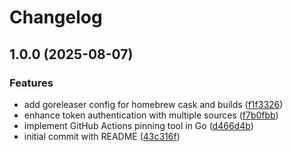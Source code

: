 # Changelog

## 1.0.0 (2025-08-07)


### Features

* add goreleaser config for homebrew cask and builds ([f1f3326](https://github.com/staticaland/pin-github-actions/commit/f1f3326bfd5379037269e6d70bcbac0ee80c7a0f))
* enhance token authentication with multiple sources ([f7b0fbb](https://github.com/staticaland/pin-github-actions/commit/f7b0fbbd57a1b3eefcc047d7dfc3a5abe416e26a))
* implement GitHub Actions pinning tool in Go ([d466d4b](https://github.com/staticaland/pin-github-actions/commit/d466d4b0532829d38ae63a2b7c4892267eb2bc56))
* initial commit with README ([43c316f](https://github.com/staticaland/pin-github-actions/commit/43c316fa155d3c280838b9ec8feb7b2c798e6722))
